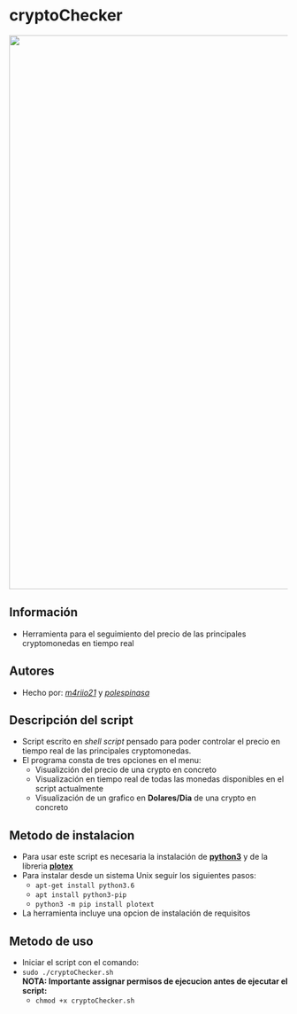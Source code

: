 # cryptoChecker

<img src="https://www.unicoindcx.com/img/unicoin-ethereum.png" width="1000">  

## Información ##
* Herramienta para el seguimiento del precio de las principales cryptomonedas en tiempo real

## Autores ##
* Hecho por: 
[*m4riio21*](https://github.com/m4riio21) y [*polespinasa*](https://github.com/polespinasa)

## Descripción del script ##
* Script escrito en *shell script* pensado para poder controlar el precio en tiempo real de las principales cryptomonedas.  
* El programa consta de tres opciones en el menu:
    * Visualizción del precio de una crypto en concreto
    * Visualización en tiempo real de todas las monedas disponibles en el script actualmente
    * Visualización de un grafico en **Dolares/Dia** de una crypto en concreto
    
## Metodo de instalacion ##
* Para usar este script es necesaria la instalación de [**python3**](https://www.python.org/downloads/) y de la libreria [**plotex**](https://pypi.org/project/plotext/)  
* Para instalar desde un sistema Unix seguir los siguientes pasos:
    * ```apt-get install python3.6```    
    * ```apt install python3-pip```    
    * ```python3 -m pip install plotext```    
* La herramienta incluye una opcion de instalación de requisitos

## Metodo de uso ##
* Iniciar el script con el comando:  
* ```sudo ./cryptoChecker.sh```  
      **NOTA: Importante assignar permisos de ejecucion antes de ejecutar el script:**  
    * ```chmod +x cryptoChecker.sh```
    
